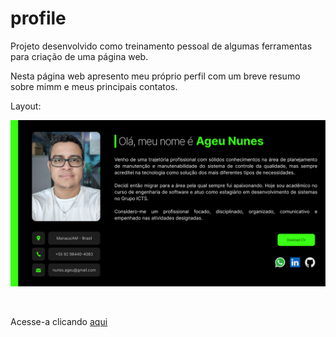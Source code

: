 # profile

Projeto desenvolvido como treinamento pessoal de algumas ferramentas para criação de uma página web.

Nesta página web apresento meu próprio perfil com um breve resumo sobre mimm e meus principais contatos.

Layout:

<img style="width: 600px" src="https://github.com/AgeuNunes/profile/blob/main/layout/Profile.png">

&nbsp;

Acesse-a clicando <a href="https://ageununes.github.io/profile/">aqui</a>